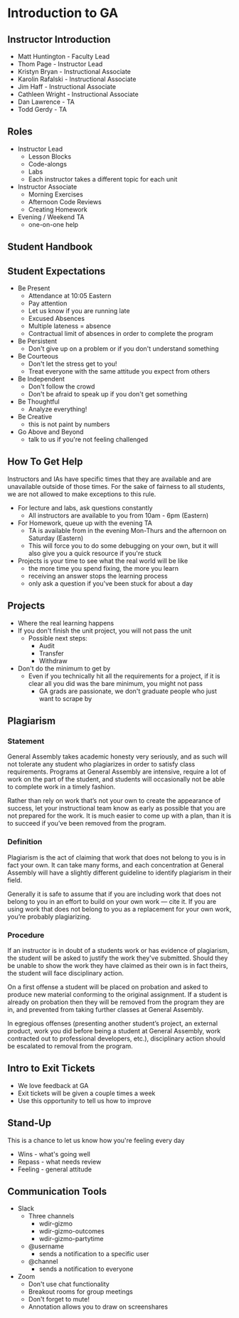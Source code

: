 # Introduction to GA

## Instructor Introduction

- Matt Huntington - Faculty Lead
- Thom Page - Instructor Lead
- Kristyn Bryan - Instructional Associate
- Karolin Rafalski - Instructional Associate
- Jim Haff - Instructional Associate
- Cathleen Wright - Instructional Associate
- Dan Lawrence - TA
- Todd Gerdy - TA

## Roles

- Instructor Lead
  - Lesson Blocks
  - Code-alongs
  - Labs
  - Each instructor takes a different topic for each unit
- Instructor Associate
  - Morning Exercises
  - Afternoon Code Reviews
  - Creating Homework
- Evening / Weekend TA
  - one-on-one help

## Student Handbook

## Student Expectations

- Be Present
    - Attendance at 10:05 Eastern
    - Pay attention
    - Let us know if you are running late
    - Excused Absences
    - Multiple lateness = absence
    - Contractual limit of absences in order to complete the program
- Be Persistent
    - Don't give up on a problem or if you don't understand something
- Be Courteous
    - Don't let the stress get to you!
    - Treat everyone with the same attitude you expect from others
- Be Independent
    - Don't follow the crowd
    - Don't be afraid to speak up if you don't get something
- Be Thoughtful
    - Analyze everything!
- Be Creative
    - this is not paint by numbers
- Go Above and Beyond
    - talk to us if you're not feeling challenged

## How To Get Help

Instructors and IAs have specific times that they are available and are unavailable outside of those times.  For the sake of fairness to all students, we are not allowed to make exceptions to this rule.

- For lecture and labs, ask questions constantly
	- All instructors are available to you from 10am - 6pm (Eastern)
- For Homework, queue up with the evening TA
	- TA is available from in the evening Mon-Thurs and the afternoon on Saturday (Eastern)
	- This will force you to do some debugging on your own, but it will also give you a quick resource if you're stuck
- Projects is your time to see what the real world will be like
	- the more time you spend fixing, the more you learn
	- receiving an answer stops the learning process
	- only ask a question if you've been stuck for about a day

## Projects

- Where the real learning happens
- If you don't finish the unit project, you will not pass the unit
    - Possible next steps:
        - Audit
        - Transfer
        - Withdraw
- Don't do the minimum to get by
    - Even if you technically hit all the requirements for a project, if it is clear all you did was the bare minimum, you might not pass
        - GA grads are passionate, we don't graduate people who just want to scrape by

## Plagiarism

### Statement

General Assembly takes academic honesty very seriously, and as such will not tolerate any student who plagiarizes in order to satisfy class requirements.  Programs at General Assembly are intensive, require a lot of work on the part of the student, and students will occasionally not be able to complete work in a timely fashion.  

Rather than rely on work that’s not your own to create the appearance of success, let your instructional team know as early as possible that you are not prepared for the work.  It is much easier to come up with a plan, than it is to succeed if you’ve been removed from the program.

### Definition

Plagiarism is the act of claiming that work that does not belong to you is in fact your own.  It can take many forms, and each concentration at General Assembly will have a slightly different guideline to identify plagiarism in their field.  

Generally it is safe to assume that if you are including work that does not belong to you in an effort to build on your own work — cite it.  If you are using work that does not belong to you as a replacement for your own work, you’re probably plagiarizing.

### Procedure

If an instructor is in doubt of a students work or has evidence of plagiarism, the student will be asked to justify the work they've submitted.  Should they be unable to show the work they have claimed as their own is in fact theirs, the student will face disciplinary action.  

On a first offense a student will be placed on probation and asked to produce new material conforming to the original assignment.  If a student is already on probation then they will be removed from the program they are in, and prevented from taking further classes at General Assembly.

In egregious offenses (presenting another student’s project, an external product, work you did before being a student at General Assembly, work contracted out to professional developers, etc.), disciplinary action should be escalated to removal from the program.

## Intro to Exit Tickets

- We love feedback at GA
- Exit tickets will be given a couple times a week
- Use this opportunity to tell us how to improve

## Stand-Up

This is a chance to let us know how you're feeling every day

- Wins - what's going well
- Repass - what needs review
- Feeling - general attitude

## Communication Tools

- Slack
	- Three channels
		- wdir-gizmo
		- wdir-gizmo-outcomes
		- wdir-gizmo-partytime
	- @username
		- sends a notification to a specific user
	- @channel
		- sends a notification to everyone
- Zoom
	- Don't use chat functionality
	- Breakout rooms for group meetings
	- Don't forget to mute!
	- Annotation allows you to draw on screenshares
